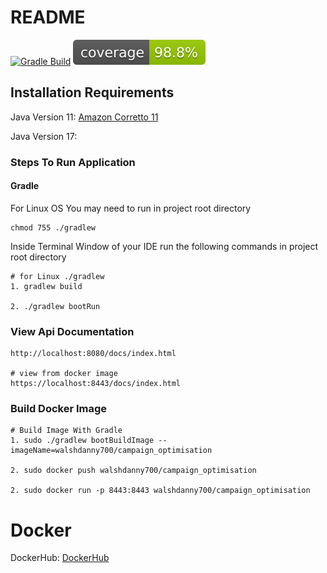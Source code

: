 # README

[![Gradle Build](https://github.com/walshdanny700/campaign_optimisation/actions/workflows/ci.yml/badge.svg)](https://github.com/walshdanny700/campaign_optimisation/actions/workflows/ci.yml) [![Coverage](.github/badges/jacoco.svg)](https://github.com/walshdanny700/campaign_optimisation/actions/workflows/ci.yml)

## Installation Requirements

Java Version 11: [Amazon Corretto 11](https://docs.aws.amazon.com/corretto/latest/corretto-11-ug/generic-linux-install.html)

Java Version 17:

### Steps To Run Application

#### Gradle
For Linux OS You may need to run in project root directory

    chmod 755 ./gradlew

Inside Terminal Window of your IDE run the following commands in project root directory

    # for Linux ./gradlew
    1. gradlew build 

    2. ./gradlew bootRun

### View Api Documentation

    http://localhost:8080/docs/index.html

    # view from docker image
    https://localhost:8443/docs/index.html

### Build Docker Image

    # Build Image With Gradle
    1. sudo ./gradlew bootBuildImage --imageName=walshdanny700/campaign_optimisation

    2. sudo docker push walshdanny700/campaign_optimisation

    2. sudo docker run -p 8443:8443 walshdanny700/campaign_optimisation

# Docker 

DockerHub: [DockerHub](https://hub.docker.com/repository/docker/walshdanny700/campaign_optimisation)

